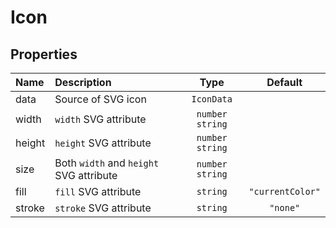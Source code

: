 # Icon

## Properties

| Name      | Description                             |       Type        |     Default      |
| :-------- | :-------------------------------------- | :---------------: | :--------------: |
| data      | Source of SVG icon                      |    `IconData`     |                  |
| width     | `width` SVG attribute                   | `number` `string` |                  |
| height    | `height` SVG attribute                  | `number` `string` |                  |
| size      | Both `width` and `height` SVG attribute | `number` `string` |                  |
| fill      | `fill` SVG attribute                    |     `string`      | `"currentColor"` |
| stroke    | `stroke` SVG attribute                  |     `string`      |     `"none"`     |
